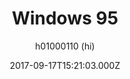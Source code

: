---
layout: JamstackTheme
title: Windows 95
github: https://github.com/h01000110/windows-95
demo: https://h01000110.github.io/windows-95/
author: h01000110 (hi)
ssg: Jekyll
date: 2017-09-17T15:21:03.000Z
description: Jekyll Theme
stale: true
---